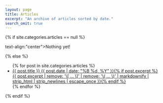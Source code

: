 ```yaml
---
layout: page
title: Articles
excerpt: "An archive of articles sorted by date."
search_omit: true
---
```


{% if site.categories.articles == null %}
  <article>
    <p> text-align:"center">Nothing yet!</p>
  </article>
{% else %}
  <ul class="post-list">
  {% for post in site.categories.articles %}
    <li><article><a href="{{ site.url }}{{ post.url }}">{{ post.title }} <span class="entry-date"><time datetime="{{ post.date | date_to_xmlschema }}">{{ post.date | date: "%B %d, %Y" }}</time></span>{% if post.excerpt %} <span class="excerpt">{{ post.excerpt | remove: '\[ ... \]' | remove: '\( ... \)' | markdownify | strip_html | strip_newlines | escape_once }}</span>{% endif %}</a></article></li>
  {% endfor %}
  </ul>
{% endif %}
